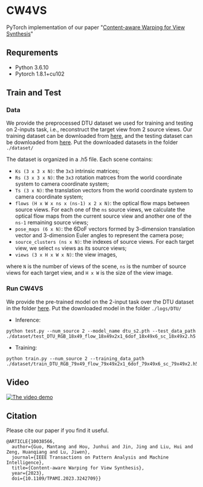 # CW4VS
PyTorch implementation of our paper "[Content-aware Warping for View Synthesis](https://ieeexplore.ieee.org/document/10038566)"

## Requrements
- Python 3.6.10
- Pytorch 1.8.1+cu102

## Train and Test
### Data
We provide the preprocessed DTU dataset we used for training and testing on 2-inputs task, i.e., reconstruct the target view from 2 source views. Our training dataset can be downloaded from [here](https://drive.google.com/file/d/1W6OJfva8RAL9fMotyZtZ-E43oPTXFdNz/view?usp=sharing), and the testing dataset can be downloaded from [here](https://drive.google.com/file/d/1kYkqZC2q18rf5kc5ff787E3M7CB-luRL/view?usp=sharing). Put the downloaded datasets in the folder `./dataset/`

The dataset is organized in a .h5 file. Each scene contains:
- `Ks (3 x 3 x N)`: the `3x3` intrinsic matrices;
- `Rs (3 x 3 x N)`: the `3x3` rotation matrces from the world coordinate system to camera coordinate system;
- `Ts (3 x N)`: the translation vectors from the world coordinate system to camera coordinate system;
- `flows (H x W x ns x (ns-1) x 2 x N)`: the optical flow maps between source views. For each one of the `ns` source views, we calculate the optical flow maps from the current source view and another one of the `ns-1` remaining source views;
- `pose_maps (6 x N)`: the 6DoF vectors formed by 3-dimension translation vector and 3-dimension Euler angles to represent the camera pose;
- `source_clusters (ns x N)`: the indexes of source views. For each target view, we select `ns` views as its source views;
- `views (3 x H x W x N)`: the view images,

where `N` is the number of views of the scene, `ns` is the number of source views for each target view, and `H x W` is the size of the view image.


### Run CW4VS
We provide the pre-trained model on the 2-input task over the DTU dataset in the folder [here](https://drive.google.com/file/d/1mU-ZR8vhdKghile2CKJ2MvcSgIej8EPo/view?usp=sharing). Put the downloaded model in the folder `./logs/DTU/`

- Inference:
```
python test.py --num_source 2 --model_name dtu_s2.pth --test_data_path ./dataset/test_DTU_RGB_18x49_flow_18x49x2x1_6dof_18x49x6_sc_18x49x2.h5
```

- Training:
```
python train.py --num_source 2 --training_data_path ./dataset/train_DTU_RGB_79x49_flow_79x49x2x1_6dof_79x49x6_sc_79x49x2.h5
```
## Video
[![The video demo](https://img.youtube.com/vi/tK2tBKYKrOU/hqdefault.jpg)](https://youtu.be/tK2tBKYKrOU)

## Citation
Please cite our paper if you find it useful.
```
@ARTICLE{10038566,
  author={Guo, Mantang and Hou, Junhui and Jin, Jing and Liu, Hui and Zeng, Huanqiang and Lu, Jiwen},
  journal={IEEE Transactions on Pattern Analysis and Machine Intelligence}, 
  title={Content-aware Warping for View Synthesis}, 
  year={2023},
  doi={10.1109/TPAMI.2023.3242709}}
```
